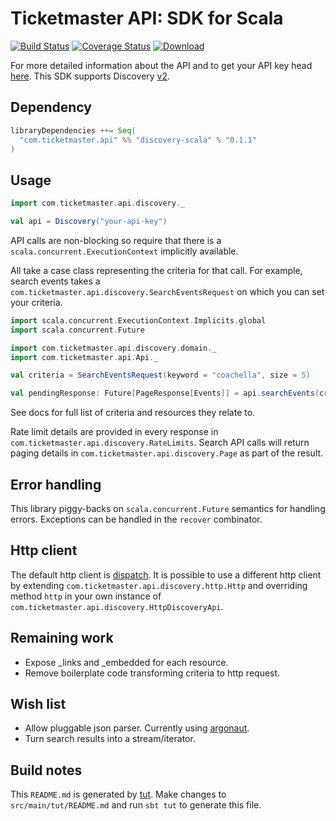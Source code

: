 # Ticketmaster API: SDK for Scala

[![Build Status](https://travis-ci.org/ticketmaster-api/sdk-scala.svg?branch=master)](https://travis-ci.org/ticketmaster-api/sdk-scala) [![Coverage Status](https://coveralls.io/repos/github/ticketmaster-api/sdk-scala/badge.svg?branch=master)](https://coveralls.io/github/ticketmaster-api/sdk-scala?branch=master) [ ![Download](https://api.bintray.com/packages/ticketmaster-api/maven/discovery-scala/images/download.svg) ](https://bintray.com/ticketmaster-api/maven/discovery-scala/_latestVersion)

For more detailed information about the API and to get your API key head [here](http://developer.ticketmaster.com/). This SDK supports Discovery [v2](http://developer.ticketmaster.com/products-and-docs/apis/discovery/v2/).

## Dependency

```scala
libraryDependencies ++= Seq(
  "com.ticketmaster.api" %% "discovery-scala" % "0.1.1"
)
```

## Usage

```scala
import com.ticketmaster.api.discovery._

val api = Discovery("your-api-key")
```

API calls are non-blocking so require that there is a `scala.concurrent.ExecutionContext` implicitly available.

All take a case class representing the criteria for that call. For example, search events takes a `com.ticketmaster.api.discovery.SearchEventsRequest` on which you can set your criteria.

```scala
import scala.concurrent.ExecutionContext.Implicits.global
import scala.concurrent.Future

import com.ticketmaster.api.discovery.domain._
import com.ticketmaster.api.Api._

val criteria = SearchEventsRequest(keyword = "coachella", size = 5)

val pendingResponse: Future[PageResponse[Events]] = api.searchEvents(criteria)
```

See docs for full list of criteria and resources they relate to.

Rate limit details are provided in every response in `com.ticketmaster.api.discovery.RateLimits`. Search API calls will return paging details in `com.ticketmaster.api.discovery.Page` as part of the result.

## Error handling

This library piggy-backs on `scala.concurrent.Future` semantics for handling errors. Exceptions can be handled in the `recover` combinator.

## Http client

The default http client is [dispatch](https://github.com/dispatch/reboot). It is possible to use a different http client by extending `com.ticketmaster.api.discovery.http.Http` and overriding method `http` in your own instance of `com.ticketmaster.api.discovery.HttpDiscoveryApi`.

## Remaining work

* Expose _links and _embedded for each resource.
* Remove boilerplate code transforming criteria to http request.

## Wish list

* Allow pluggable json parser. Currently using [argonaut](argonaut.io).
* Turn search results into a stream/iterator.

## Build notes

This `README.md` is generated by [tut](https://github.com/tpolecat/tut). Make changes to `src/main/tut/README.md` and run `sbt tut` to generate this file.
